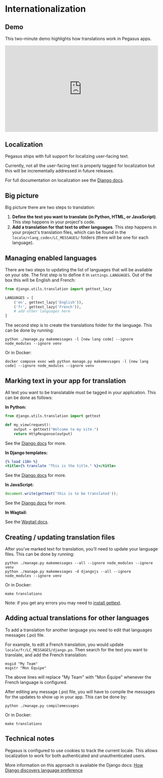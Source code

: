 # Internationalization

## Demo

This two-minute demo highlights how translations work in Pegasus apps.

<div style="position: relative; padding-bottom: 56.25%; height: 0; overflow: hidden; max-width: 100%; height: auto; margin-bottom: 1em;">
    <iframe src="https://www.youtube.com/embed/MhxKdkUFUj8" frameborder="0" allowfullscreen style="position: absolute; top: 0; left: 0; width: 100%; height: 100%;"></iframe>
</div>

## Localization

Pegasus ships with full support for localizing user-facing text.

Currently, not all the user-facing text is properly tagged for localization but this will be incrementally addressed
in future releases.

For full documentation on localization see the [Django docs](https://docs.djangoproject.com/en/4.1/topics/i18n/).

## Big picture

Big picture there are two steps to translation:

1. **Define the text you want to translate (in Python, HTML, or JavaScript)**. This step happens in your project's code.
2. **Add a translation for that text to other languages**. This step happens in your project's translation files, 
   which can be found in the `locale/<lang_code>/LC_MESSAGES/` folders (there will be one for each language).

## Managing enabled languages

There are two steps to updating the list of languages that will be available on your site.
The first step is to define it in `settings.LANGUAGES`.
Out of the box this will be English and French:

```python
from django.utils.translation import gettext_lazy

LANGUAGES = [
    ('en', gettext_lazy('English')),
    ('fr', gettext_lazy('French')),
    # add other languages here
]
```

The second step is to create the translations folder for the language.
This can be done by running:

```shell
python ./manage.py makemessages -l [new lang code] --ignore node_modules --ignore venv
```

Or in Docker:


```shell
docker compose exec web python manage.py makemessages -l [new lang code] --ignore node_modules --ignore venv
```

## Marking text in your app for translation

All text you want to be translatable must be tagged in your application. This can be done as follows:

**In Python:**
```python
from django.utils.translation import gettext

def my_view(request):
    output = gettext("Welcome to my site.")
    return HttpResponse(output)
```

See the [Django docs](https://docs.djangoproject.com/en/4.0/topics/i18n/translation/#internationalization-in-python-code) for more.

**In Django templates:**
```djangotemplate
{% load i18n %}
<title>{% translate "This is the title." %}</title>
```

See the [Django docs](https://docs.djangoproject.com/en/4.0/topics/i18n/translation/#internationalization-in-template-code) for more.

**In JavaScript:**
```javascript
document.write(gettext('this is to be translated'));
```

See the [Django docs](https://docs.djangoproject.com/en/4.0/topics/i18n/translation/#internationalization-in-javascript-code) for more.

**In Wagtail:**

See the [Wagtail docs](https://docs.saaspegasus.com/wagtail#internationalization).

## Creating / updating translation files

After you've marked text for translation, you'll need to update your language files.
This can be done by running:

```shell
python ./manage.py makemessages --all --ignore node_modules --ignore venv
python ./manage.py makemessages -d djangojs --all --ignore node_modules --ignore venv
```

Or in Docker:

```
make translations
```

Note: if you get any errors you may need to [install gettext](https://stackoverflow.com/q/35101850/8207).

## Adding actual translations for other languages

To add a translation for another language you need to edit that languages messages (.po) file.

For example, to edit a French translation, you would update
`locale/fr/LC_MESSAGES/django.po`.
Then search for the text you want to translate, and add the French translation:

```
msgid "My Team"
msgstr "Mon Équipe"
```

The above lines will replace "My Team" with "Mon Équipe" whenever the French language is configured.

After editing any message (.po) file, you will have to compile the messages for the updates to show up in your app.
This can be done by:

```shell
python ./manage.py compilemessages
```

Or in Docker:

```
make translations
```

## Technical notes

Pegasus is configured to use cookies to track the current locale.
This allows localization to work for both authenticated and unauthenticated users.

More information on this approach is available the Django docs: [How Django discovers language preference][1]

[1]: https://docs.djangoproject.com/en/4.1/topics/i18n/translation/#how-django-discovers-language-preference
